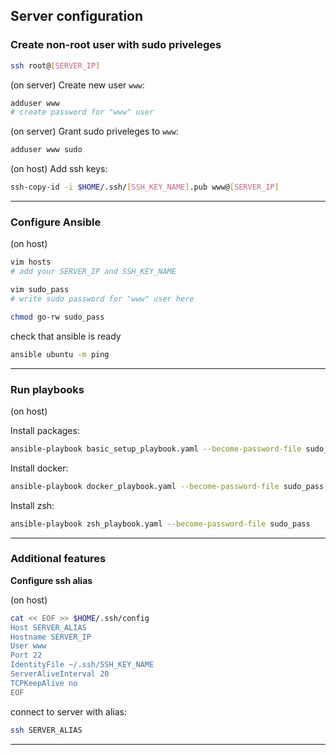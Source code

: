 ## Server configuration


### Create non-root user with sudo priveleges

```sh
ssh root@[SERVER_IP]
```

(on server) Create new user `www`:
```sh
adduser www
# create password for "www" user
```

(on server) Grant sudo priveleges to `www`:
```sh
adduser www sudo
```

(on host) Add ssh keys:
```sh
ssh-copy-id -i $HOME/.ssh/[SSH_KEY_NAME].pub www@[SERVER_IP]
```


---

### Configure Ansible

(on host)

```sh
vim hosts
# add your SERVER_IP and SSH_KEY_NAME
```

```sh
vim sudo_pass
# write sudo password for "www" user here
```
```sh
chmod go-rw sudo_pass
```

check that ansible is ready
```sh
ansible ubuntu -m ping
```

---

### Run playbooks

(on host)

Install packages:
```sh
ansible-playbook basic_setup_playbook.yaml --become-password-file sudo_pass
```

Install docker:
```sh
ansible-playbook docker_playbook.yaml --become-password-file sudo_pass
```

Install zsh:
```sh
ansible-playbook zsh_playbook.yaml --become-password-file sudo_pass
```



---

### Additional features

**Configure ssh alias**

(on host)
```sh
cat << EOF >> $HOME/.ssh/config 
Host SERVER_ALIAS
Hostname SERVER_IP
User www
Port 22
IdentityFile ~/.ssh/SSH_KEY_NAME
ServerAliveInterval 20
TCPKeepAlive no
EOF
```

connect to server with alias:
```sh
ssh SERVER_ALIAS
```

---
